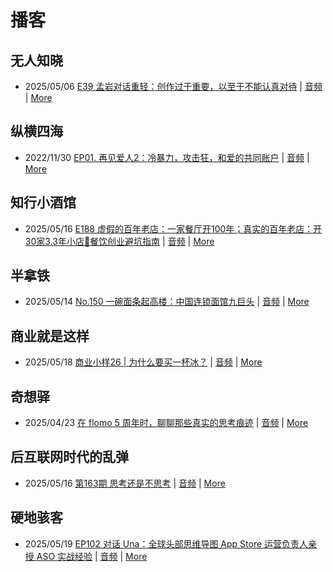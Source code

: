 # 播客

## 无人知晓
- 2025/05/06 [E39 孟岩对话重轻：创作过于重要，以至于不能认真对待](https://www.xiaoyuzhoufm.com/episode/6819986247ebeede7efbe7dd) | [音频](https://dts-api.xiaoyuzhoufm.com/track/611719d3cb0b82e1df0ad29e/6819986247ebeede7efbe7dd/media.xyzcdn.net/611719d3cb0b82e1df0ad29e/lu-7E5C25purP6K5em8vUjZ9L_lv.m4a) | [More](channels/%E6%97%A0%E4%BA%BA%E7%9F%A5%E6%99%93.md)

## 纵横四海
- 2022/11/30 [EP01. 再见爱人2：冷暴力，攻击狂，和爱的共同账户](https://www.ximalaya.com/sound/592716797) | [音频](https://aod.cos.tx.xmcdn.com/storages/26c6-audiofreehighqps/E9/4E/GKwRIUEHXOodAq7-QQHYdhCw-aacv2-48K.m4a) | [More](channels/%E7%BA%B5%E6%A8%AA%E5%9B%9B%E6%B5%B7.md)

## 知行小酒馆
- 2025/05/16 [E188 虚假的百年老店：一家餐厅开100年；真实的百年老店：开30家3.3年小店🐶餐饮创业避坑指南](https://www.xiaoyuzhoufm.com/episode/6826b3231ced30a231982cd9) | [音频](https://dts-api.xiaoyuzhoufm.com/track/6013f9f58e2f7ee375cf4216/6826b3231ced30a231982cd9/media.xyzcdn.net/6013f9f58e2f7ee375cf4216/ljJhKxe-yptoNJv0GtsvthXDBxDx.m4a) | [More](channels/%E7%9F%A5%E8%A1%8C%E5%B0%8F%E9%85%92%E9%A6%86.md)

## 半拿铁
- 2025/05/14 [No.150 一碗面条起高楼：中国连锁面馆九巨头](https://www.ximalaya.com/sound/852563679) | [音频](https://tk.wavpub.com/WPDL_ZZzvrsEGGqgPnNACNHtXRLRVhcsPgpYFFWZSXKMNCYCNuHHfkWESqWZvxJ-98.m4a) | [More](channels/%E5%8D%8A%E6%8B%BF%E9%93%81.md)

## 商业就是这样
- 2025/05/18 [商业小样26 | 为什么要买一杯冰？](https://www.ximalaya.com/sound/854892978) | [音频](https://aod.cos.tx.xmcdn.com/storages/ce3c-audiofreehighqps/CF/43/GKwRIW4L_7y5AFgPpAOyNK5v.m4a) | [More](channels/%E5%95%86%E4%B8%9A%E5%B0%B1%E6%98%AF%E8%BF%99%E6%A0%B7.md)

## 奇想驿
- 2025/04/23 [在 flomo 5 周年时，聊聊那些真实的思考痕迹](https://www.xiaoyuzhoufm.com/episode/6808ee568aed253fa31ad089) | [音频](https://dts-api.xiaoyuzhoufm.com/track/6034daea97755b8fc9c66480/6808ee568aed253fa31ad089/media.xyzcdn.net/6034daea97755b8fc9c66480/lktdTBajS9q7nBJqAlkwoiSjk6-w.m4a) | [More](channels/%E5%A5%87%E6%83%B3%E9%A9%BF.md)

## 后互联网时代的乱弹
- 2025/05/16 [第163期 思考还是不思考](https://hosting.wavpub.cn/pie/ep163/) | [音频](https://tk.wavpub.com/WPDL_BGGUtBDttBudfrkvcBaMTjREMXaqvAyBXAPXxbNLQzqkewbtUNSPntzcsX-61.mp3) | [More](channels/%E5%90%8E%E4%BA%92%E8%81%94%E7%BD%91%E6%97%B6%E4%BB%A3%E7%9A%84%E4%B9%B1%E5%BC%B9.md)

## 硬地骇客
- 2025/05/19 [EP102 对话 Una：全球头部思维导图 App Store 运营负责人亲授 ASO 实战经验](https://www.xiaoyuzhoufm.com/episode/682b26c8457b22ce0d793267) | [音频](https://dts-api.xiaoyuzhoufm.com/track/640ee2438be5d40013fe4a87/682b26c8457b22ce0d793267/media.xyzcdn.net/640ee2438be5d40013fe4a87/lsCdLNOGYhIOhre091lwi_AySHUg.m4a) | [More](channels/%E7%A1%AC%E5%9C%B0%E9%AA%87%E5%AE%A2.md)

